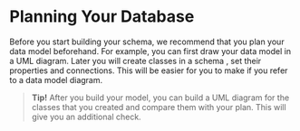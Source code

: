 # Planning Your Database

Before you start building your schema, we recommend that you plan your data model beforehand. For example, you can first draw your data model in a UML diagram. Later  you will create classes in a schema , set their properties and connections. This will be easier for you to make if you refer to a data model diagram.

>**Tip!** After you build your model, you can build a UML diagram for the classes that you created and compare them with your plan. This will give you an additional check.
